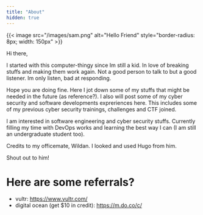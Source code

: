 ```yaml
---
title: "About"
hidden: true
---
```


{{< image src="/images/sam.png" alt="Hello Friend" style="border-radius: 8px; width: 150px" >}}

Hi there, 

I started with this computer-thingy since Im still a kid. In love of breaking stuffs and making them work again. Not a good person to talk to but a good listener. Im only listen, bad at responding. 


Hope you are doing fine. Here I jot down some of my stuffs that might be needed in the future (as reference?). I also will post some of my cyber security and software developments expreriences here. This includes some of my previous cyber security trainings, challenges and CTF joined.

I am interested in software engineering and cyber security stuffs. Currently filling my time with DevOps works and learning the best way I can (I am still an undergraduate student too).

Credits to my officemate, Wildan. I looked and used Hugo from him.

Shout out to him!

# Here are some referrals?

- vultr: https://www.vultr.com/
- digital ocean (get $10 in credit): https://m.do.co/c/
